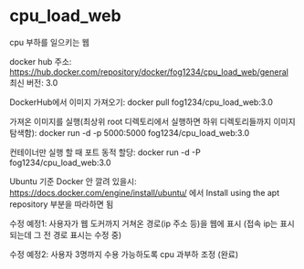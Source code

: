 # cpu_load_web
cpu 부하를 일으키는 웹

docker hub 주소: https://hub.docker.com/repository/docker/fog1234/cpu_load_web/general
최신 버전: 3.0

DockerHub에서 이미지 가져오기: docker pull fog1234/cpu_load_web:3.0

가져온 이미지를 실행(최상위 root 디렉토리에서 실행하면 하위 디렉토리들까지 이미지 탐색함): docker run -d -p 5000:5000 fog1234/cpu_load_web:3.0

컨테이너만 실행 할 때 포트 동적 할당: docker run -d -P fog1234/cpu_load_web:3.0

Ubuntu 기준 Docker 안 깔려 있을시: https://docs.docker.com/engine/install/ubuntu/ 에서 Install using the apt repository 부분을 따라하면 됨

수정 예정1: 사용자가 웹 도커까지 거쳐온 경로(ip 주소 등)을 웹에 표시 (접속 ip는 표시되는데 그 전 경로 표시는 수정 중)

수정 예정2: 사용자 3명까지 수용 가능하도록 cpu 과부하 조정 (완료)
